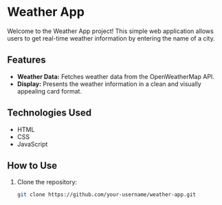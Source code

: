 # Weather App

Welcome to the Weather App project! This simple web application allows users to get real-time weather information by entering the name of a city.

## Features

- **Weather Data:** Fetches weather data from the OpenWeatherMap API.
- **Display:** Presents the weather information in a clean and visually appealing card format.

## Technologies Used

- HTML
- CSS
- JavaScript

## How to Use

1. Clone the repository:

   ```bash
   git clone https://github.com/your-username/weather-app.git

